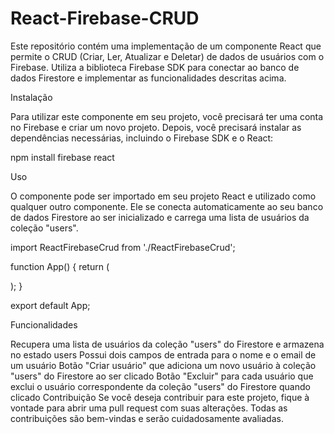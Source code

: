 # React-Firebase-CRUD

Este repositório contém uma implementação de um componente React que permite o CRUD (Criar, Ler, Atualizar e Deletar) de dados de usuários com o Firebase. Utiliza a biblioteca Firebase SDK para conectar ao banco de dados Firestore e implementar as funcionalidades descritas acima.

Instalação

Para utilizar este componente em seu projeto, você precisará ter uma conta no Firebase e criar um novo projeto. Depois, você precisará instalar as dependências necessárias, incluindo o Firebase SDK e o React:

npm install firebase react

Uso

O componente pode ser importado em seu projeto React e utilizado como qualquer outro componente. Ele se conecta automaticamente ao seu banco de dados Firestore ao ser inicializado e carrega uma lista de usuários da coleção "users".

import ReactFirebaseCrud from './ReactFirebaseCrud';

function App() {
  return (
    <div>
      <ReactFirebaseCrud />
    </div>
  );
}

export default App;

Funcionalidades

Recupera uma lista de usuários da coleção "users" do Firestore e armazena no estado users
Possui dois campos de entrada para o nome e o email de um usuário
Botão "Criar usuário" que adiciona um novo usuário à coleção "users" do Firestore ao ser clicado
Botão "Excluir" para cada usuário que exclui o usuário correspondente da coleção "users" do Firestore quando clicado
Contribuição
Se você deseja contribuir para este projeto, fique à vontade para abrir uma pull request com suas alterações. Todas as contribuições são bem-vindas e serão cuidadosamente avaliadas.
